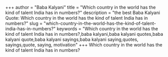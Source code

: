+++
author = "Baba Kalyani"
title = "Which country in the world has the kind of talent India has in numbers?"
description = "the best Baba Kalyani Quote: Which country in the world has the kind of talent India has in numbers?"
slug = "which-country-in-the-world-has-the-kind-of-talent-india-has-in-numbers?"
keywords = "Which country in the world has the kind of talent India has in numbers?,baba kalyani,baba kalyani quotes,baba kalyani quote,baba kalyani sayings,baba kalyani saying,quotes, sayings,quote, saying, motivation"
+++
Which country in the world has the kind of talent India has in numbers?
